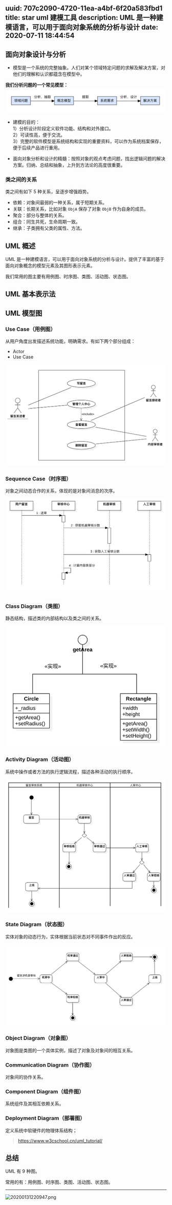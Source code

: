uuid: 707c2090-4720-11ea-a4bf-6f20a583fbd1
title: star uml 建模工具
description: UML 是一种建模语言，可以用于面向对象系统的分析与设计
date: 2020-07-11 18:44:54
---
<!--more-->
<!-- 1. 发布前：删除草稿的 uuid -->
<!-- 2. 发布后：补充tag，category -->

## 面向对象设计与分析
- 模型是一个系统的完整抽象。人们对某个领域特定问题的求解及解决方案，对他们的理解和认识都蕴含在模型中。


**我们分析问题的一个常见模型：**
![20200202213109.png](https://raw.githubusercontent.com/LeungGeorge/assets/master/images/20200202213109.png)

- 建模的目的：    
  1）分析设计阶段定义软件功能、结构和对外接口。      
  2）可读性高，便于交流。    
  3）完整的软件模型是系统结构和实现的重要资料，可以作为系统档案保存，便于后续产品进行重用。    

- 面向对象分析和设计的精髓：按照对象的观点考虑问题，找出逻辑问题的解决方案。归纳、总结和抽象，上升到方法论的高度很重要。

### 类之间的关系
类之间有如下 5 种关系，呈逐步增强趋势。

- 依赖：对象间最弱的一种关系，属于短期关系。      
- 关联：长期关系，比如对象 `ObjA` 保存了对象 `ObjB` 作为自身的成员。     
- 聚合：部分与整体的关系。     
- 组合：同生共死，生命周期一致。     
- 继承：子类拥有父类的属性、方法。     

## UML 概述
UML 是一种建模语言，可以用于面向对象系统的分析与设计。提供了丰富的基于面向对象概念的模型元素及其图形表示元素。

我们常用的图主要有用例图、时序图、类图、活动图、状态图。

<!-- 
StarUML
1. 下载地址：https://xclient.info/s/staruml.html

2. 破解方式： 
sudo spctl --master-disabl

MAC应用无法打开或文件损坏的处理方法：https://xclient.info/a/74559ea2-7870-b992-ed53-52a9d988e382.html 
-->

## UML 基本表示法



## UML 模型图
### Use Case（用例图）
从用户角度出发描述系统功能，明确需求。有如下两个部分组成：

- Actor
- Use Case

![20200203165132.png](https://raw.githubusercontent.com/LeungGeorge/assets/master/images/20200203165132.png)

### Sequence Case（时序图）
对象之间动态合作的关系，体现的是对象间消息的次序。

![20200203170221.png](https://raw.githubusercontent.com/LeungGeorge/assets/master/images/20200203170221.png)

### Class Diagram（类图）
静态结构，描述类的内部结构以及类之间的关系。

![20200203195911.png](https://raw.githubusercontent.com/LeungGeorge/assets/master/images/20200203195911.png)

### Activity Diagram（活动图）
系统中操作或者方法的执行逻辑流程，描述各种活动的执行顺序。

![20200203204352.png](https://raw.githubusercontent.com/LeungGeorge/assets/master/images/20200203204352.png)

### State Diagram（状态图）
实体对象的动态行为，实体根据当前状态对不同事件作出的反应。

![20200203202927.png](https://raw.githubusercontent.com/LeungGeorge/assets/master/images/20200203202927.png)

### Object Diagram（对象图）
对象图是类图的一个具体实例，描述了对象及对象间的相互关系。

### Communication Diagram（协作图）
对象间的协作关系。

### Component Diagram（组件图）
系统组件及其相互依赖关系。

### Deployment Diagram（部署图）
定义系统中软硬件的物理体系结构；

> https://www.w3cschool.cn/uml_tutorial/


## 总结

UML 有 9 种图。

常用的有：用例图、时序图、类图、活动图、状态图。


---
![20200131220947.png](/images/20200131220947.png)

<link rel="stylesheet" href="http://yandex.st/highlightjs/6.1/styles/default.min.css">
<script src="http://yandex.st/highlightjs/6.1/highlight.min.js"></script>
<script>
hljs.tabReplace = ' ';
hljs.initHighlightingOnLoad();
</script>

<!-- > 来源：[https://leunggeorge.github.io/](https://leunggeorge.github.io/)   -->